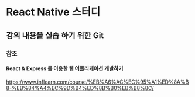 # React Native 스터디
## 강의 내용을 실습 하기 위한 Git
### 참조
#### React & Express 를 이용한 웹 어플리케이션 개발하기
https://www.inflearn.com/course/%EB%A6%AC%EC%95%A1%ED%8A%B8-%EB%84%A4%EC%9D%B4%ED%8B%B0%EB%B8%8C/

